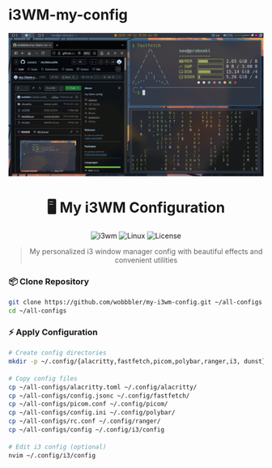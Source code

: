 # i3WM-my-config

<div align="center">
  <img src="https://raw.githubusercontent.com/wobbbler/my-i3wm-config/main/rice.png" alt="My i3 Desktop" width="800">
  
  # 🖥️ My i3WM Configuration

  ![i3wm](https://img.shields.io/badge/i3wm-Config-blueviolet?style=for-the-badge&logo=i3)
  ![Linux](https://img.shields.io/badge/Linux-WM-1793D1?style=for-the-badge&logo=linux)
  ![License](https://img.shields.io/badge/License-MIT-green?style=for-the-badge)

  > My personalized i3 window manager config with beautiful effects and convenient utilities

</div>

### 📦 Clone Repository
```bash
git clone https://github.com/wobbbler/my-i3wm-config.git ~/all-configs
cd ~/all-configs
```

### ⚡ Apply Configuration
```bash
# Create config directories
mkdir -p ~/.config/{alacritty,fastfetch,picom,polybar,ranger,i3, dunst}

# Copy config files
cp ~/all-configs/alacritty.toml ~/.config/alacritty/
cp ~/all-configs/config.jsonc ~/.config/fastfetch/
cp ~/all-configs/picom.conf ~/.config/picom/
cp ~/all-configs/config.ini ~/.config/polybar/
cp ~/all-configs/rc.conf ~/.config/ranger/
cp ~/all-configs/config ~/.config/i3/config

# Edit i3 config (optional)
nvim ~/.config/i3/config
